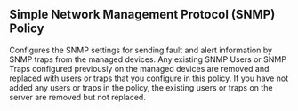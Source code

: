 ## Simple Network Management Protocol (SNMP) Policy
Configures the SNMP settings for sending fault and alert information by SNMP traps from the managed devices. Any existing SNMP Users or SNMP Traps configured previously on the managed devices are removed and replaced with users or traps that you configure in this policy. If you have not added any users or traps in the policy, the existing users or traps on the server are removed but not replaced. 